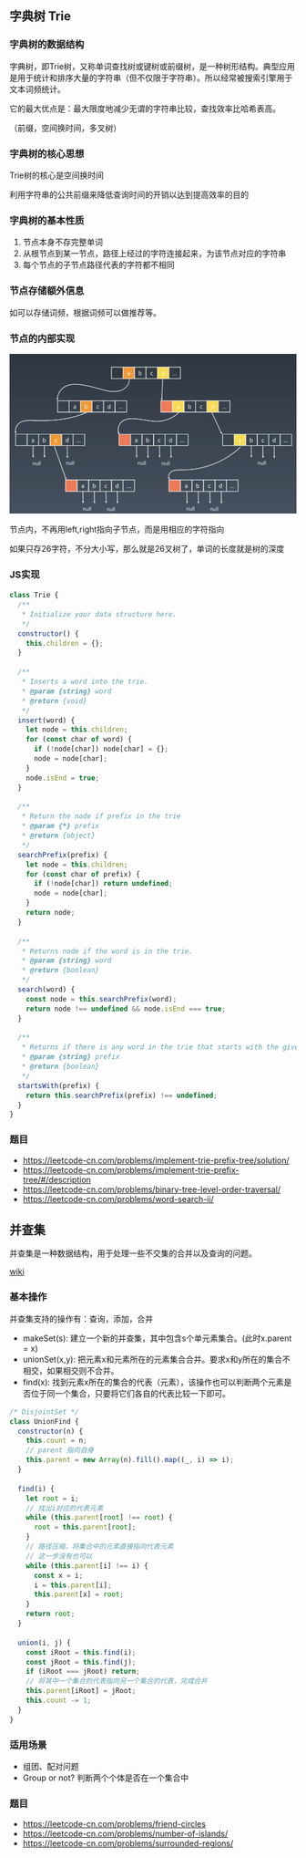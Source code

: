 ## 字典树 Trie

### 字典树的数据结构

字典树，即Trie树，又称单词查找树或键树或前缀树，是一种树形结构。典型应用是用于统计和排序大量的字符串（但不仅限于字符串）。所以经常被搜索引擎用于文本词频统计。

它的最大优点是：最大限度地减少无谓的字符串比较，查找效率比哈希表高。

（前缀，空间换时间，多叉树）

### 字典树的核心思想

Trie树的核心是空间换时间

利用字符串的公共前缀来降低查询时间的开销以达到提高效率的目的

### 字典树的基本性质 

1. 节点本身不存完整单词
2. 从根节点到某一节点，路径上经过的字符连接起来，为该节点对应的字符串
3. 每个节点的子节点路径代表的字符都不相同

### 节点存储额外信息

如可以存储词频，根据词频可以做推荐等。

### 节点的内部实现

![节点的内部实现](../assets/字典树-节点的内部实现.png)

节点内，不再用left,right指向子节点，而是用相应的字符指向

如果只存26字符，不分大小写，那么就是26叉树了，单词的长度就是树的深度

### JS实现
```js
class Trie {
  /**
   * Initialize your data structure here.
   */
  constructor() {
    this.children = {};
  }

  /**
   * Inserts a word into the trie.
   * @param {string} word
   * @return {void}
   */
  insert(word) {
    let node = this.children;
    for (const char of word) {
      if (!node[char]) node[char] = {};
      node = node[char];
    }
    node.isEnd = true;
  }

  /**
   * Return the node if prefix in the trie
   * @param {*} prefix
   * @return {object}
   */
  searchPrefix(prefix) {
    let node = this.children;
    for (const char of prefix) {
      if (!node[char]) return undefined;
      node = node[char];
    }
    return node;
  }

  /**
   * Returns node if the word is in the trie.
   * @param {string} word
   * @return {boolean}
   */
  search(word) {
    const node = this.searchPrefix(word);
    return node !== undefined && node.isEnd === true;
  }

  /**
   * Returns if there is any word in the trie that starts with the given prefix.
   * @param {string} prefix
   * @return {boolean}
   */
  startsWith(prefix) {
    return this.searchPrefix(prefix) !== undefined;
  }
}
```

### 题目

* https://leetcode-cn.com/problems/implement-trie-prefix-tree/solution/
* https://leetcode-cn.com/problems/implement-trie-prefix-tree/#/description
* https://leetcode-cn.com/problems/binary-tree-level-order-traversal/
* https://leetcode-cn.com/problems/word-search-ii/

## 并查集

并查集是一种数据结构，用于处理一些不交集的合并以及查询的问题。

[wiki](https://zh.wikipedia.org/wiki/%E5%B9%B6%E6%9F%A5%E9%9B%86)

### 基本操作

并查集支持的操作有：查询，添加，合并

* makeSet(s): 建立一个新的并查集，其中包含s个单元素集合。(此时x.parent = x)
* unionSet(x,y): 把元素x和元素所在的元素集合合并。要求x和y所在的集合不相交，如果相交则不合并。
* find(x): 找到元素x所在的集合的代表（元素），该操作也可以判断两个元素是否位于同一个集合，只要将它们各自的代表比较一下即可。

```js
/* DisjointSet */
class UnionFind {
  constructor(n) {
    this.count = n;
    // parent 指向自身
    this.parent = new Array(n).fill().map((_, i) => i);
  }

  find(i) {
    let root = i;
    // 找出i对应的代表元素
    while (this.parent[root] !== root) {
      root = this.parent[root];
    }
    // 路径压缩，将集合中的元素直接指向代表元素
    // 这一步没有也可以
    while (this.parent[i] !== i) {
      const x = i;
      i = this.parent[i];
      this.parent[x] = root;
    }
    return root;
  }

  union(i, j) {
    const iRoot = this.find(i);
    const jRoot = this.find(j);
    if (iRoot === jRoot) return;
    // 将其中一个集合的代表指向另一个集合的代表，完成合并
    this.parent[iRoot] = jRoot;
    this.count -= 1;
  }
}
```

### 适用场景

* 组团、配对问题
* Group or not? 判断两个个体是否在一个集合中


### 题目

* https://leetcode-cn.com/problems/friend-circles
* https://leetcode-cn.com/problems/number-of-islands/
* https://leetcode-cn.com/problems/surrounded-regions/
